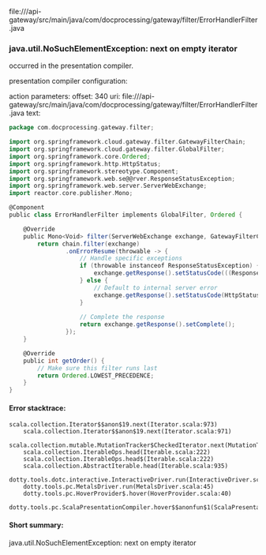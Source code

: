 file://<WORKSPACE>/api-gateway/src/main/java/com/docprocessing/gateway/filter/ErrorHandlerFilter.java
### java.util.NoSuchElementException: next on empty iterator

occurred in the presentation compiler.

presentation compiler configuration:


action parameters:
offset: 340
uri: file://<WORKSPACE>/api-gateway/src/main/java/com/docprocessing/gateway/filter/ErrorHandlerFilter.java
text:
```scala
package com.docprocessing.gateway.filter;

import org.springframework.cloud.gateway.filter.GatewayFilterChain;
import org.springframework.cloud.gateway.filter.GlobalFilter;
import org.springframework.core.Ordered;
import org.springframework.http.HttpStatus;
import org.springframework.stereotype.Component;
import org.springframework.web.se@@rver.ResponseStatusException;
import org.springframework.web.server.ServerWebExchange;
import reactor.core.publisher.Mono;

@Component
public class ErrorHandlerFilter implements GlobalFilter, Ordered {

    @Override
    public Mono<Void> filter(ServerWebExchange exchange, GatewayFilterChain chain) {
        return chain.filter(exchange)
                .onErrorResume(throwable -> {
                    // Handle specific exceptions
                    if (throwable instanceof ResponseStatusException) {
                        exchange.getResponse().setStatusCode(((ResponseStatusException) throwable).getStatusCode());
                    } else {
                        // Default to internal server error
                        exchange.getResponse().setStatusCode(HttpStatus.INTERNAL_SERVER_ERROR);
                    }
                    
                    // Complete the response
                    return exchange.getResponse().setComplete();
                });
    }

    @Override
    public int getOrder() {
        // Make sure this filter runs last
        return Ordered.LOWEST_PRECEDENCE;
    }
}

```



#### Error stacktrace:

```
scala.collection.Iterator$$anon$19.next(Iterator.scala:973)
	scala.collection.Iterator$$anon$19.next(Iterator.scala:971)
	scala.collection.mutable.MutationTracker$CheckedIterator.next(MutationTracker.scala:76)
	scala.collection.IterableOps.head(Iterable.scala:222)
	scala.collection.IterableOps.head$(Iterable.scala:222)
	scala.collection.AbstractIterable.head(Iterable.scala:935)
	dotty.tools.dotc.interactive.InteractiveDriver.run(InteractiveDriver.scala:164)
	dotty.tools.pc.MetalsDriver.run(MetalsDriver.scala:45)
	dotty.tools.pc.HoverProvider$.hover(HoverProvider.scala:40)
	dotty.tools.pc.ScalaPresentationCompiler.hover$$anonfun$1(ScalaPresentationCompiler.scala:376)
```
#### Short summary: 

java.util.NoSuchElementException: next on empty iterator